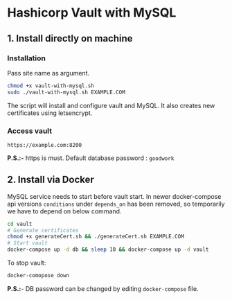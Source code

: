 # Hashicorp Vault with MySQL 

## 1. Install directly on machine

### Installation

Pass site name as argument.

```bash
chmod +x vault-with-mysql.sh
sudo ./vault-with-mysql.sh EXAMPLE.COM
```

The script will install and configure vault and MySQL. It also creates new certificates using letsencrypt.

### Access vault

`https://example.com:8200`

**P.S.:-** https is must. Default database password : `goodwork`


## 2. Install via Docker

MySQL service needs to start before vault start. In newer docker-compose api versions `conditions` under `depends_on` has been removed, so temporarily we have to depend on below command.


```bash
cd vault
# Generate certificates
chmod +x generateCert.sh && ./generateCert.sh EXAMPLE.COM
# Start vault
docker-compose up -d db && sleep 10 && docker-compose up -d vault
```
To stop vault:
```bash
docker-comopose down
```
**P.S.:**- DB password can be changed by editing `docker-compose` file.